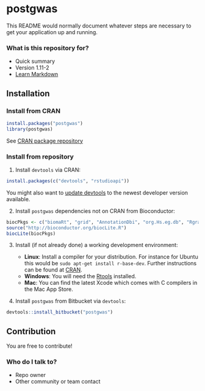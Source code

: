 
# postgwas #

This README would normally document whatever steps are necessary to get your application up and running.

### What is this repository for? ###

* Quick summary
* Version 1.11-2
* [Learn Markdown](https://bitbucket.org/tutorials/markdowndemo)

## Installation ##

### Install from CRAN ###

```R
install.packages("postgwas")
library(postgwas)
```
See [CRAN package repository](http://cran.r-project.org/web/packages/postgwas/index.html)


### Install from repository ### 

1. Install `devtools` via CRAN:
```R
install.packages(c("devtools", "rstudioapi"))
```
You might also want to [update devtools](https://github.com/hadley/devtools#updating-to-the-latest-version-of-devtools) to the newest developer version available.

2. Install `postgwas` dependencies not on CRAN from Bioconductor:

```R
biocPkgs <- c("biomaRt", "grid", "AnnotationDbi", "org.Hs.eg.db", "Rgraphviz", "RBGL")
source("http://bioconductor.org/biocLite.R")
biocLite(biocPkgs)
```

3. Install (if not already done) a working development environment:
    * **Linux**: Install a compiler for your distribution. For instance for Ubuntu this would be `sudo apt-get install r-base-dev`. Further instructions can be found at [CRAN](http://cran.r-project.org/bin/linux).
    * **Windows**: You will need the [Rtools](http://cran.r-project.org/bin/windows/Rtools/) installed.
    * **Mac**: You can find the latest Xcode which comes with C compilers in the Mac App Store.

4. Install `postgwas` from Bitbucket via `devtools`:

```R
devtools::install_bitbucket("postgwas")
```

## Contribution ##

You are free to contribute!

### Who do I talk to? ###

* Repo owner 
* Other community or team contact
